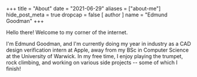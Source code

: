 +++
title = "About"
date = "2021-06-29"
aliases = ["about-me"]
hide_post_meta = true
dropcap = false
[ author ]
  name = "Edmund Goodman"
+++

Hello there! Welcome to my corner of the internet.

I'm Edmund Goodman, and I'm currently doing my year in industry as a CAD design
verification intern at Apple, away from my BSc in Computer Science at the
University of Warwick. In my free time, I enjoy playing the trumpet, rock
climbing, and working on various side projects -- some of which I finish!
